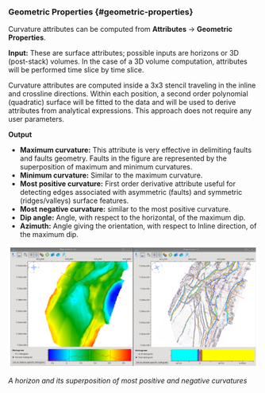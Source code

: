 ### Geometric Properties {#geometric-properties}

Curvature attributes can be computed from **Attributes** → **Geometric Properties**.

**Input:** These are surface attributes; possible inputs are horizons or 3D (post-stack) volumes. In the case of a 3D volume computation, attributes will be performed time slice by time slice.

Curvature attributes are computed inside a 3x3 stencil traveling in the inline and crossline directions. Within each position, a second order polynomial (quadratic) surface will be fitted to the data and will be used to derive attributes from analytical expressions. This approach does not require any user parameters.

**Output**

* **Maximum curvature:** This attribute is very effective in delimiting faults and faults geometry. Faults in the figure are represented by the superposition of maximum and minimum curvatures. 
* **Minimum curvature:** Similar to the maximum curvature.
* **Most positive curvature:** First order derivative attribute useful for detecting edges associated with asymmetric (faults) and symmetric (ridges/valleys) surface features.
* **Most negative curvature:** similar to the most positive curvature.
* **Dip angle:** Angle, with respect to the horizontal, of the maximum dip.
* **Azimuth:** Angle giving the orientation, with respect to Inline direction, of the maximum dip.


![](/assets/021_Attributes.PNG)


_A horizon and its superposition of most positive and negative curvatures_
